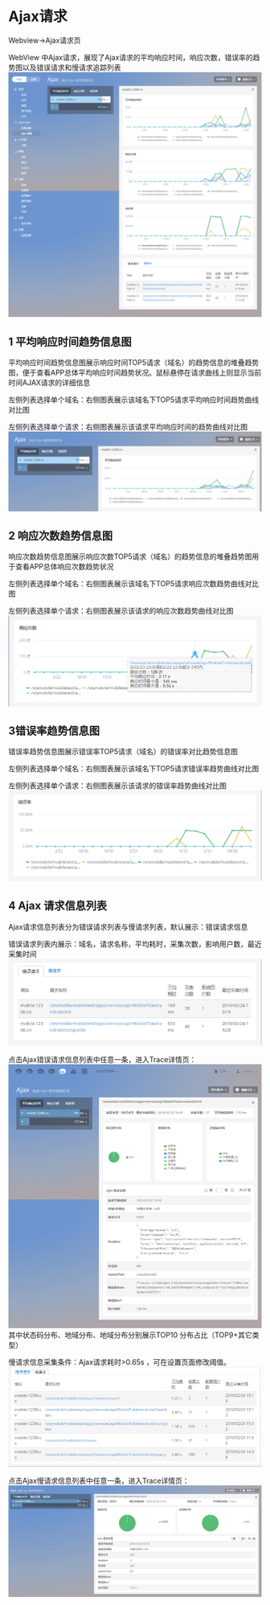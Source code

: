 # Ajax请求
Webview->Ajax请求页

WebView 中Ajax请求，展现了Ajax请求的平均响应时间，响应次数，错误率的趋势图以及错误请求和慢请求追踪列表
![](ajax01.png)

## 1 平均响应时间趋势信息图


平均响应时间趋势信息图展示响应时间TOP5请求（域名）的趋势信息的堆叠趋势图，便于查看APP总体平均响应时间趋势状况。鼠标悬停在请求曲线上则显示当前时间AJAX请求的详细信息

左侧列表选择单个域名：右侧图表展示该域名下TOP5请求平均响应时间趋势曲线对比图

左侧列表选择单个请求：右侧图表展示该请求平均响应时间的趋势曲线对比图
![](ajax2.png)

## 2 响应次数趋势信息图
响应次数趋势信息图展示响应次数TOP5请求（域名）的趋势信息的堆叠趋势图用于查看APP总体响应次数趋势状况

左侧列表选择单个域名：右侧图表展示该域名下TOP5请求响应次数趋势曲线对比图

左侧列表选择单个请求：右侧图表展示该请求的响应次数趋势曲线对比图
![](ajax3.png)

## 3错误率趋势信息图

错误率趋势信息图展示错误率TOP5请求（域名）的错误率对比趋势信息图

左侧列表选择单个域名：右侧图表展示该域名下TOP5请求错误率趋势曲线对比图

左侧列表选择单个请求：右侧图表展示该请求的错误率趋势曲线对比图
![](ajax4.png)

## 4 Ajax 请求信息列表
Ajax请求信息列表分为错误请求列表与慢请求列表，默认展示：错误请求信息

错误请求列表内展示：域名，请求名称，平均耗时，采集次数，影响用户数，最近采集时间
![](ajax5.png)

点击Ajax错误请求信息列表中任意一条，进入Trace详情页：
![](ajax04.png)
其中状态码分布、地域分布、地域分布分别展示TOP10 分布占比（TOP9+其它类型）



慢请求信息采集条件：Ajax请求耗时>0.65s ，可在设置页面修改阈值。
![](ajax7.png)

点击Ajax慢请求信息列表中任意一条，进入Trace详情页：
![](ajax8.png)


 



